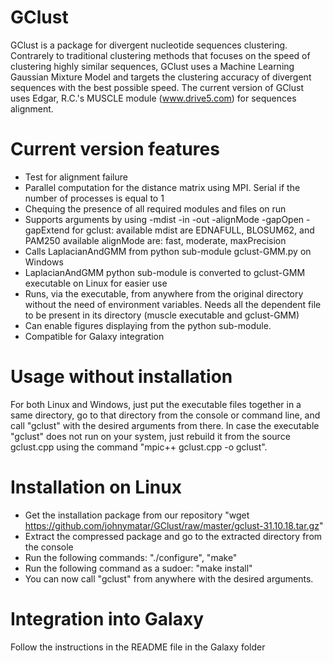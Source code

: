 # GClust
GClust is a package for divergent nucleotide sequences clustering. Contrarely to traditional clustering methods that focuses on the speed of clustering highly similar sequences, GClust uses a Machine Learning Gaussian Mixture Model and targets the clustering accuracy of divergent sequences with the best possible speed.
The current version of GClust uses Edgar, R.C.'s MUSCLE module (www.drive5.com) for sequences alignment.

# Current version features
- Test for alignment failure
- Parallel computation for the distance matrix using MPI. Serial if the number of processes is equal to 1
- Chequing the presence of all required modules and files on run
- Supports arguments by using -mdist -in -out -alignMode -gapOpen -gapExtend for gclust:
 available mdist are EDNAFULL, BLOSUM62, and PAM250
 available alignMode are: fast, moderate, maxPrecision
- Calls LaplacianAndGMM from python sub-module gclust-GMM.py on Windows
- LaplacianAndGMM python sub-module is converted to gclust-GMM executable on Linux for easier use
- Runs, via the executable, from anywhere from the original directory without the need of environment variables. Needs all the dependent file to be present in its directory (muscle executable and gclust-GMM)
- Can enable figures displaying from the python sub-module.
- Compatible for Galaxy integration

# Usage without installation
For both Linux and Windows, just put the executable files together in a same directory, go to that directory from the console or command line, and call "gclust" with the desired arguments from there. In case the executable "gclust" does not run on your system, just rebuild it from the source gclust.cpp using the command "mpic++ gclust.cpp -o gclust".

# Installation on Linux
- Get the installation package from our repository "wget https://github.com/johnymatar/GClust/raw/master/gclust-31.10.18.tar.gz"
- Extract the compressed package and go to the extracted directory from the console
- Run the following commands: "./configure", "make"
- Run the following command as a sudoer: "make install"
- You can now call "gclust" from anywhere with the desired arguments.

# Integration into Galaxy
Follow the instructions in the README file in the Galaxy folder
